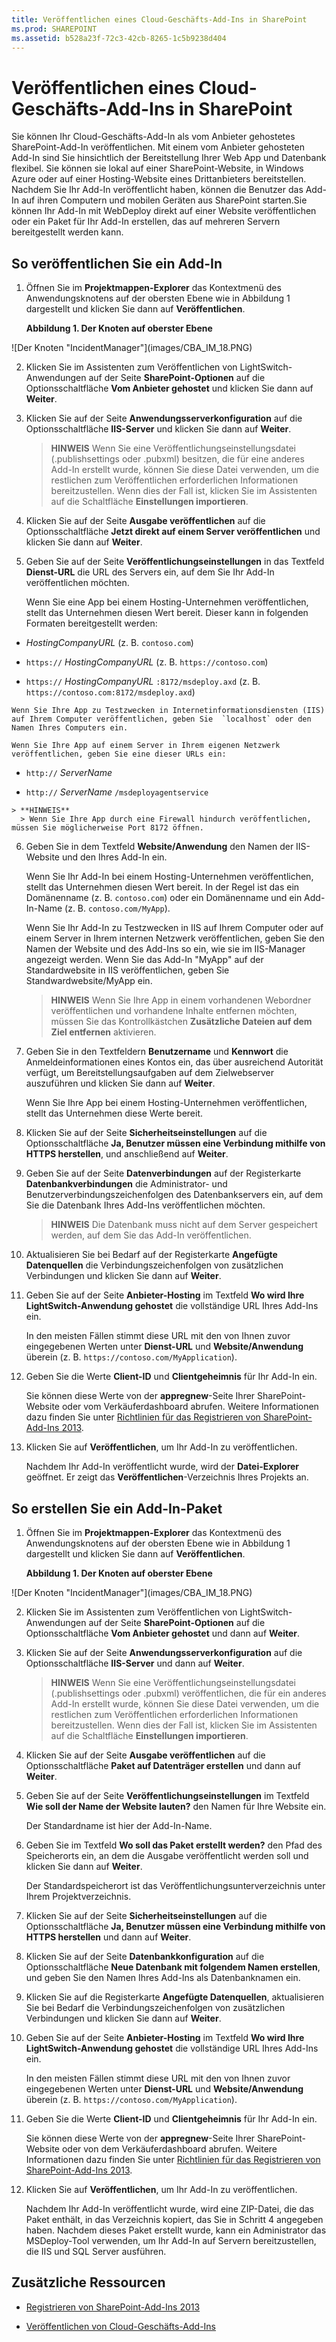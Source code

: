 ```yaml
---
title: Veröffentlichen eines Cloud-Geschäfts-Add-Ins in SharePoint
ms.prod: SHAREPOINT
ms.assetid: b528a23f-72c3-42cb-8265-1c5b9238d404
---
```



# Veröffentlichen eines Cloud-Geschäfts-Add-Ins in SharePoint
Sie können Ihr Cloud-Geschäfts-Add-In als vom Anbieter gehostetes SharePoint-Add-In veröffentlichen. Mit einem vom Anbieter gehosteten Add-In sind Sie hinsichtlich der Bereitstellung Ihrer Web App und Datenbank flexibel. Sie können sie lokal auf einer SharePoint-Website, in Windows Azure oder auf einer Hosting-Website eines Drittanbieters bereitstellen. Nachdem Sie Ihr Add-In veröffentlicht haben, können die Benutzer das Add-In auf ihren Computern und mobilen Geräten aus SharePoint starten.Sie können Ihr Add-In mit WebDeploy direkt auf einer Website veröffentlichen oder ein Paket für Ihr Add-In erstellen, das auf mehreren Servern bereitgestellt werden kann.
## So veröffentlichen Sie ein Add-In
<a name="publish"> </a>


1. Öffnen Sie im **Projektmappen-Explorer** das Kontextmenü des Anwendungsknotens auf der obersten Ebene wie in Abbildung 1 dargestellt und klicken Sie dann auf **Veröffentlichen**.
    
   **Abbildung 1. Der Knoten auf oberster Ebene**

  

!\[Der Knoten "IncidentManager"](images/CBA_IM_18.PNG)
  

  

  
2. Klicken Sie im Assistenten zum Veröffentlichen von LightSwitch-Anwendungen auf der Seite **SharePoint-Optionen** auf die Optionsschaltfläche **Vom Anbieter gehostet** und klicken Sie dann auf **Weiter**.
    
  
3. Klicken Sie auf der Seite **Anwendungsserverkonfiguration** auf die Optionsschaltfläche **IIS-Server** und klicken Sie dann auf **Weiter**.
    
    > **HINWEIS**
      > Wenn Sie eine Veröffentlichungseinstellungsdatei (.publishsettings oder .pubxml) besitzen, die für eine anderes Add-In erstellt wurde, können Sie diese Datei verwenden, um die restlichen zum Veröffentlichen erforderlichen Informationen bereitzustellen. Wenn dies der Fall ist, klicken Sie im Assistenten auf die Schaltfläche **Einstellungen importieren**. 
4. Klicken Sie auf der Seite **Ausgabe veröffentlichen** auf die Optionsschaltfläche **Jetzt direkt auf einem Server veröffentlichen** und klicken Sie dann auf **Weiter**.
    
  
5. Geben Sie auf der Seite **Veröffentlichungseinstellungen** in das Textfeld **Dienst-URL** die URL des Servers ein, auf dem Sie Ihr Add-In veröffentlichen möchten.
    
    Wenn Sie eine App bei einem Hosting-Unternehmen veröffentlichen, stellt das Unternehmen diesen Wert bereit. Dieser kann in folgenden Formaten bereitgestellt werden:
    
  -  _HostingCompanyURL_ (z. B. `contoso.com`)
    
  
  -  `https://` _HostingCompanyURL_ (z. B. `https://contoso.com`)
    
  
  -  `https://` _HostingCompanyURL_ `:8172/msdeploy.axd` (z. B. `https://contoso.com:8172/msdeploy.axd`)
    
  

    Wenn Sie Ihre App zu Testzwecken in Internetinformationsdiensten (IIS) auf Ihrem Computer veröffentlichen, geben Sie  `localhost` oder den Namen Ihres Computers ein.
    
    Wenn Sie Ihre App auf einem Server in Ihrem eigenen Netzwerk veröffentlichen, geben Sie eine dieser URLs ein:
    
  -  `http://` _ServerName_
    
  
  -  `http://` _ServerName_ `/msdeployagentservice`
    
  

    > **HINWEIS**
      > Wenn Sie Ihre App durch eine Firewall hindurch veröffentlichen, müssen Sie möglicherweise Port 8172 öffnen. 
6. Geben Sie in dem Textfeld **Website/Anwendung** den Namen der IIS-Website und den Ihres Add-In ein.
    
    Wenn Sie Ihr Add-In bei einem Hosting-Unternehmen veröffentlichen, stellt das Unternehmen diesen Wert bereit. In der Regel ist das ein Domänenname (z. B.  `contoso.com`) oder ein Domänenname und ein Add-In-Name (z. B.  `contoso.com/MyApp`).
    
    Wenn Sie Ihr Add-In zu Testzwecken in IIS auf Ihrem Computer oder auf einem Server in Ihrem internen Netzwerk veröffentlichen, geben Sie den Namen der Website und des Add-Ins so ein, wie sie im IIS-Manager angezeigt werden. Wenn Sie das Add-In "MyApp" auf der Standardwebsite in IIS veröffentlichen, geben Sie Standwardwebsite/MyApp ein.
    
    > **HINWEIS**
      > Wenn Sie Ihre App in einem vorhandenen Webordner veröffentlichen und vorhandene Inhalte entfernen möchten, müssen Sie das Kontrollkästchen **Zusätzliche Dateien auf dem Ziel entfernen** aktivieren.
7. Geben Sie in den Textfeldern **Benutzername** und **Kennwort** die Anmeldeinformationen eines Kontos ein, das über ausreichend Autorität verfügt, um Bereitstellungsaufgaben auf dem Zielwebserver auszuführen und klicken Sie dann auf **Weiter**.
    
    Wenn Sie Ihre App bei einem Hosting-Unternehmen veröffentlichen, stellt das Unternehmen diese Werte bereit.
    
  
8. Klicken Sie auf der Seite **Sicherheitseinstellungen** auf die Optionsschaltfläche **Ja, Benutzer müssen eine Verbindung mithilfe von HTTPS herstellen**, und anschließend auf **Weiter**.
    
  
9. Geben Sie auf der Seite **Datenverbindungen** auf der Registerkarte **Datenbankverbindungen** die Administrator- und Benutzerverbindungszeichenfolgen des Datenbankservers ein, auf dem Sie die Datenbank Ihres Add-Ins veröffentlichen möchten.
    
    > **HINWEIS**
      > Die Datenbank muss nicht auf dem Server gespeichert werden, auf dem Sie das Add-In veröffentlichen. 
10. Aktualisieren Sie bei Bedarf auf der Registerkarte **Angefügte Datenquellen** die Verbindungszeichenfolgen von zusätzlichen Verbindungen und klicken Sie dann auf **Weiter**.
    
  
11. Geben Sie auf der Seite **Anbieter-Hosting** im Textfeld **Wo wird Ihre LightSwitch-Anwendung gehostet** die vollständige URL Ihres Add-Ins ein.
    
    In den meisten Fällen stimmt diese URL mit den von Ihnen zuvor eingegebenen Werten unter **Dienst-URL** und **Website/Anwendung** überein (z. B. `https://contoso.com/MyApplication`).
    
  
12. Geben Sie die Werte **Client-ID** und **Clientgeheimnis** für Ihr Add-In ein.
    
    Sie können diese Werte von der **appregnew**-Seite Ihrer SharePoint-Website oder vom Verkäuferdashboard abrufen. Weitere Informationen dazu finden Sie unter  [Richtlinien für das Registrieren von SharePoint-Add-Ins 2013](http://msdn.microsoft.com/de-de/library/office/jj687469%28v=office.15%29.aspx).
    
  
13. Klicken Sie auf **Veröffentlichen**, um Ihr Add-In zu veröffentlichen.
    
    Nachdem Ihr Add-In veröffentlicht wurde, wird der **Datei-Explorer** geöffnet. Er zeigt das **Veröffentlichen**-Verzeichnis Ihres Projekts an.
    
  

## So erstellen Sie ein Add-In-Paket
<a name="package"> </a>


1. Öffnen Sie im **Projektmappen-Explorer** das Kontextmenü des Anwendungsknotens auf der obersten Ebene wie in Abbildung 1 dargestellt und klicken Sie dann auf **Veröffentlichen**.
    
   **Abbildung 1. Der Knoten auf oberster Ebene**

  

!\[Der Knoten "IncidentManager"](images/CBA_IM_18.PNG)
  

    
    
  
2. Klicken Sie im Assistenten zum Veröffentlichen von LightSwitch-Anwendungen auf der Seite **SharePoint-Optionen** auf die Optionsschaltfläche **Vom Anbieter gehostet** und dann auf **Weiter**.
    
  
3. Klicken Sie auf der Seite **Anwendungsserverkonfiguration** auf die Optionsschaltfläche **IIS-Server** und dann auf **Weiter**.
    
    > **HINWEIS**
      > Wenn Sie eine Veröffentlichungseinstellungsdatei (.publishsettings oder .pubxml) veröffentlichen, die für ein anderes Add-In erstellt wurde, können Sie diese Datei verwenden, um die restlichen zum Veröffentlichen erforderlichen Informationen bereitzustellen. Wenn dies der Fall ist, klicken Sie im Assistenten auf die Schaltfläche **Einstellungen importieren**. 
4. Klicken Sie auf der Seite **Ausgabe veröffentlichen** auf die Optionsschaltfläche **Paket auf Datenträger erstellen** und dann auf **Weiter**.
    
  
5. Geben Sie auf der Seite **Veröffentlichungseinstellungen** im Textfeld **Wie soll der Name der Website lauten?** den Namen für Ihre Website ein.
    
    Der Standardname ist hier der Add-In-Name.
    
  
6. Geben Sie im Textfeld **Wo soll das Paket erstellt werden?** den Pfad des Speicherorts ein, an dem die Ausgabe veröffentlicht werden soll und klicken Sie dann auf **Weiter**.
    
    Der Standardspeicherort ist das Veröffentlichungsunterverzeichnis unter Ihrem Projektverzeichnis.
    
  
7. Klicken Sie auf der Seite **Sicherheitseinstellungen** auf die Optionsschaltfläche **Ja, Benutzer müssen eine Verbindung mithilfe von HTTPS herstellen** und dann auf **Weiter**.
    
  
8. Klicken Sie auf der Seite **Datenbankkonfiguration** auf die Optionsschaltfläche **Neue Datenbank mit folgendem Namen erstellen**, und geben Sie den Namen Ihres Add-Ins als Datenbanknamen ein.
    
  
9. Klicken Sie auf die Registerkarte **Angefügte Datenquellen**, aktualisieren Sie bei Bedarf die Verbindungszeichenfolgen von zusätzlichen Verbindungen und klicken Sie dann auf **Weiter**.
    
  
10. Geben Sie auf der Seite **Anbieter-Hosting** im Textfeld **Wo wird Ihre LightSwitch-Anwendung gehostet** die vollständige URL Ihres Add-Ins ein.
    
    In den meisten Fällen stimmt diese URL mit den von Ihnen zuvor eingegebenen Werten unter **Dienst-URL** und **Website/Anwendung** überein (z. B. `https://contoso.com/MyApplication`).
    
  
11. Geben Sie die Werte **Client-ID** und **Clientgeheimnis** für Ihr Add-In ein.
    
    Sie können diese Werte von der **appregnew**-Seite Ihrer SharePoint-Website oder von dem Verkäuferdashboard abrufen. Weitere Informationen dazu finden Sie unter  [Richtlinien für das Registrieren von SharePoint-Add-Ins 2013](http://msdn.microsoft.com/de-de/library/office/jj687469%28v=office.15%29.aspx).
    
  
12. Klicken Sie auf **Veröffentlichen**, um Ihr Add-In zu veröffentlichen.
    
    Nachdem Ihr Add-In veröffentlicht wurde, wird eine ZIP-Datei, die das Paket enthält, in das Verzeichnis kopiert, das Sie in Schritt 4 angegeben haben. Nachdem dieses Paket erstellt wurde, kann ein Administrator das MSDeploy-Tool verwenden, um Ihr Add-In auf Servern bereitzustellen, die IIS und SQL Server ausführen.
    
  

## Zusätzliche Ressourcen
<a name="bk_addresources"> </a>


-  [Registrieren von SharePoint-Add-Ins 2013](register-sharepoint-add-ins-2013.md)
    
  
-  [Veröffentlichen von Cloud-Geschäfts-Add-Ins](publish-cloud-business-add-ins.md)
    
  

